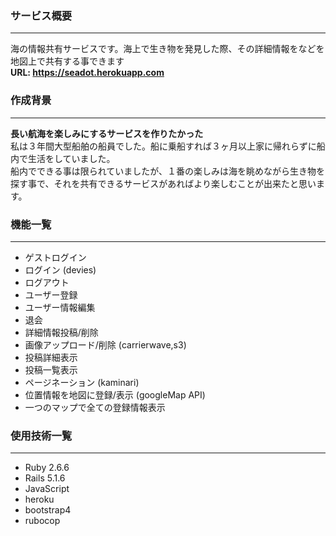 ### サービス概要
---
海の情報共有サービスです。海上で生き物を発見した際、その詳細情報をなどを地図上で共有する事できます  
**URL: https://seadot.herokuapp.com**

### 作成背景
---
**長い航海を楽しみにするサービスを作りたかった**  
私は３年間大型船舶の船員でした。船に乗船すれば３ヶ月以上家に帰れらずに船内で生活をしていました。  
船内でできる事は限られていましたが、１番の楽しみは海を眺めながら生き物を探す事で、それを共有できるサービスがあればより楽しむことが出来たと思います。

### 機能一覧
---
- ゲストログイン
- ログイン (devies)
- ログアウト
- ユーザー登録
- ユーザー情報編集
- 退会
- 詳細情報投稿/削除
- 画像アップロード/削除 (carrierwave,s3)
- 投稿詳細表示
- 投稿一覧表示
- ページネーション (kaminari)
- 位置情報を地図に登録/表示 (googleMap API)
- 一つのマップで全ての登録情報表示

### 使用技術一覧
---
- Ruby 2.6.6
- Rails 5.1.6
- JavaScript
- heroku
- bootstrap4
- rubocop